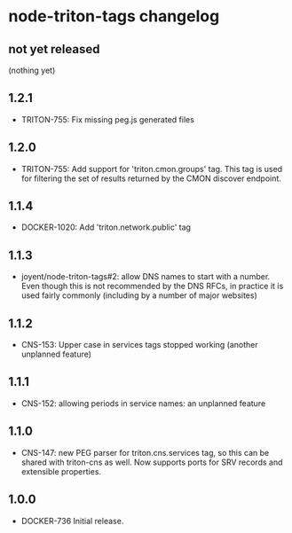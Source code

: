 # node-triton-tags changelog

## not yet released

(nothing yet)

## 1.2.1

- TRITON-755: Fix missing peg.js generated files

## 1.2.0

- TRITON-755: Add support for 'triton.cmon.groups' tag. This tag is used for
  filtering the set of results returned by the CMON discover endpoint.

## 1.1.4

- DOCKER-1020: Add 'triton.network.public' tag

## 1.1.3

- joyent/node-triton-tags#2: allow DNS names to start with a number. Even
  though this is not recommended by the DNS RFCs, in practice it is used
  fairly commonly (including by a number of major websites)

## 1.1.2

- CNS-153: Upper case in services tags stopped working (another unplanned
  feature)

## 1.1.1

- CNS-152: allowing periods in service names: an unplanned feature

## 1.1.0

- CNS-147: new PEG parser for triton.cns.services tag, so this can be
  shared with triton-cns as well. Now supports ports for SRV records and
  extensible properties.

## 1.0.0

- DOCKER-736 Initial release.
